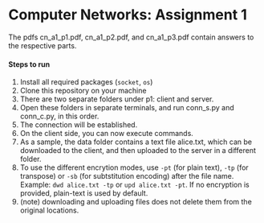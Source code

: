 # Computer Networks: Assignment 1

The pdfs cn_a1_p1.pdf, cn_a1_p2.pdf, and cn_a1_p3.pdf contain answers to the respective parts.

#### Steps to run

1. Install all required packages (`socket`, `os`)
2. Clone this repository on your machine
3. There are two separate folders under p1: client and server.
4. Open these folders in separate terminals, and run conn_s.py and conn_c.py, in this order.
5. The connection will be established.
6. On the client side, you can now execute commands.
7. As a sample, the data folder contains a text file alice.txt, which can be downloaded to the client, and then uploaded to the server in a different folder.
8. To use the different encrytion modes, use `-pt` (for plain text), `-tp` (for transpose) or `-sb` (for subtstitution encoding) after the file name. Example:
` dwd alice.txt -tp ` or ` upd alice.txt -pt `. If no encryption is provided, plain-text is used by default.
9. (note) downloading and uploading files does not delete them from the original locations.
